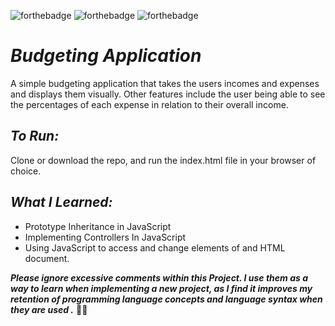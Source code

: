 ![forthebadge](https://img.shields.io/badge/made%20with-JavaScript-red.svg?style=for-the-badge&logo=JavaScript&logoColor=white)
![forthebadge](https://img.shields.io/badge/made%20with-HTML5-red.svg?style=for-the-badge&logo=HTML5&logoColor=white)
![forthebadge](https://img.shields.io/badge/made%20with-CSS3-red.svg?style=for-the-badge&logo=CSS3&logoColor=white)<br>

# *Budgeting Application*
A simple budgeting application that takes the users incomes and expenses and displays them visually. Other features include the user being able to see the percentages of each expense in relation to their overall income.

## *To Run:*
Clone or download the repo, and run the index.html file in your browser of choice.

## *What I Learned:*

* Prototype Inheritance in JavaScript
* Implementing Controllers In JavaScript
* Using JavaScript to access and change elements of and HTML document.

_**Please ignore excessive comments within this Project. I use them as a way to learn when implementing a new project, as I find it improves my retention of programming language concepts and language syntax when they are used .**_ 🖖🏻
